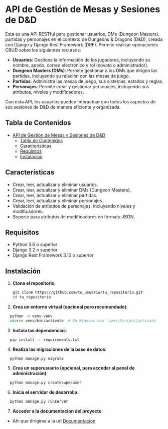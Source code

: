 # API de Gestión de Mesas y Sesiones de D&D

Esta es una API RESTful para gestionar usuarios, DMs (Dungeon Masters), partidas y personajes en el contexto de Dungeons & Dragons (D&D), creada con Django y Django Rest Framework (DRF). Permite realizar operaciones CRUD sobre los siguientes recursos:

- **Usuarios**: Gestiona la información de los jugadores, incluyendo su nombre, apodo, correo electrónico y rol (novato o administrador).
- **Dungeon Masters (DMs)**: Permite gestionar a los DMs que dirigen las partidas, incluyendo su relación con las mesas de juego.
- **Partidas**: Administra las mesas de juego, sus sistemas, estados y reglas.
- **Personajes**: Permite crear y gestionar personajes, incluyendo sus atributos, niveles y modificadores.

Con esta API, los usuarios pueden interactuar con todos los aspectos de sus sesiones de D&D de manera eficiente y organizada.

## Tabla de Contenidos

- [API de Gestión de Mesas y Sesiones de D\&D](#api-de-gestión-de-mesas-y-sesiones-de-dd)
  - [Tabla de Contenidos](#tabla-de-contenidos)
  - [Características](#características)
  - [Requisitos](#requisitos)
  - [Instalación](#instalación)

## Características

- Crear, leer, actualizar y eliminar usuarios.
- Crear, leer, actualizar y eliminar DMs (Dungeon Masters).
- Crear, leer, actualizar y eliminar partidas.
- Crear, leer, actualizar y eliminar personajes.
- Validación de atributos de personajes, incluyendo niveles y modificadores.
- Soporte para atributos de modificadores en formato JSON.

## Requisitos

- Python 3.6 o superior
- Django 3.2 o superior
- Django Rest Framework 3.12 o superior

## Instalación

1. **Clona el repositorio**:

   ```bash
   git clone https://github.com/tu_usuario/tu_repositorio.git
   cd tu_repositorio
   ```

2. **Crea un entorno virtual (opcional pero recomendado)**:

  ```bash
    python -m venv venv
    source venv/bin/activate  # En Windows usa `venv\Scripts\activate`
  ```

3. **Instala las dependencias**:
  ```bash
    pip install -r requirements.txt
  ```

4. **Realiza las migraciones de la base de datos**:
  ```bash
    python manage.py migrate
  ```

5. **Crea un superusuario (opcional, para acceder al panel de administración)**:
  ```bash
    python manage.py createsuperuser
  ```

6. **Inicia el servidor de desarrollo**:
  ```bash
    python manage.py runserver
  ```

7. **Acceder a la documentacion del proyecto**:
- Ahi que dirigirse a la url [Documentacion](http://127.0.0.1:8000/docs)